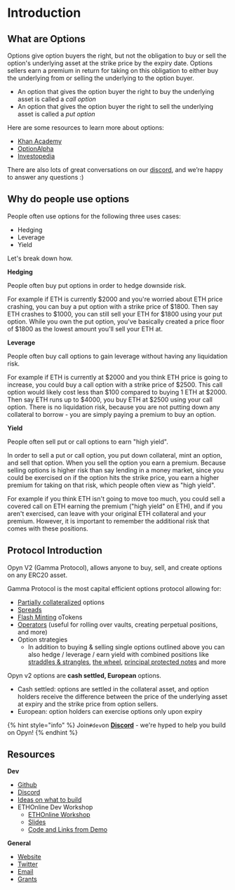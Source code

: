 # Introduction

## What are Options 

Options give option buyers the right, but not the obligation to buy or sell the option's underlying asset at the strike price by the expiry date. Options sellers earn a premium in return for taking on this obligation to either buy the underlying from or selling the underlying to the option buyer.

* An option that gives the option buyer the right to buy the underlying asset is called a _call option_
* An option that gives the option buyer the right to sell the underlying asset is called a _put option_

Here are some resources to learn more about options:

* [Khan Academy](https://www.khanacademy.org/economics-finance-domain/core-finance/derivative-securities)
* [OptionAlpha](https://optionalpha.com/members/video-tutorials/options-basics)
* [Investopedia](https://www.investopedia.com/options-basics-tutorial-4583012)

There are also lots of great conversations on our [discord](https://tiny.cc/opyndiscord), and we’re happy to answer any questions :\)

## Why do people use options 

People often use options for the following three uses cases: 

* Hedging 
* Leverage 
* Yield 

Let's break down how. 

**Hedging** 

People often buy put options in order to hedge downside risk. 

For example if ETH is currently $2000 and you're worried about ETH price crashing, you can buy a put option with a strike price of $1800. Then say ETH crashes to $1000, you can still sell your ETH for $1800 using your put option. While you own the put option, you've basically created a price floor of $1800 as the lowest amount you'll sell your ETH at.

**Leverage** 

People often buy call options to gain leverage without having any liquidation risk. 

For example if ETH is currently at $2000 and you think ETH price is going to increase, you could buy a call option with a strike price of $2500. This call option would likely cost less than $100 compared to buying 1 ETH at $2000. Then say ETH runs up to $4000, you buy ETH at $2500 using your call option. There is no liquidation risk, because you are not putting down any collateral to borrow - you are simply paying a premium to buy an option. 

**Yield** 

People often sell put or call options to earn "high yield". 

In order to sell a put or call option, you put down collateral, mint an option, and sell that option. When you sell the option you earn a premium. Because selling options is higher risk than say lending in a money market, since you could be exercised on if the option hits the strike price, you earn a higher premium for taking on that risk, which people often view as "high yield". 

For example if you think ETH isn't going to move too much, you could sell a covered call on ETH earning the premium \("high yield" on ETH\), and if you aren't exercised, can leave with your original ETH collateral and your premium. However, it is important to remember the additional risk that comes with these positions. 

## Protocol Introduction

Opyn V2 \(Gamma Protocol\), allows anyone to buy, sell, and create options on any ERC20 asset. 

Gamma Protocol is the most capital efficient options protocol allowing for: 

* [Partially collateralized](https://medium.com/opyn/partially-collateralized-options-now-in-defi-b9d223eb3f4d) options 
* [Spreads](https://opyn.gitbook.io/opyn/#what-is-a-spread) 
* [Flash Minting](https://opyn.gitbook.io/opyn/#what-is-a-flash-mint) oTokens 
* [Operators](https://opyn.gitbook.io/opyn/#what-is-an-operator) \(useful for rolling over vaults, creating perpetual positions, and more\)
* Option strategies 
  * In addition to buying & selling single options outlined above you can also hedge / leverage / earn yield with combined positions like [straddles & strangles](https://www.investopedia.com/ask/answers/05/052805.asp), [the wheel](https://seekingalpha.com/instablog/1046492-markus-heitkoetter/5514813-wheel-option-strategy-example), [principal protected notes](https://www.investopedia.com/terms/p/principalprotectednote.asp) and more

Opyn v2 options are **cash settled, European** options. 

* Cash settled: options are settled in the collateral asset, and option holders receive the difference between the price of the underlying asset at expiry and the strike price from option sellers.
* European: option holders can exercise options only upon expiry

{% hint style="info" %}
Join`#dev`on  [**Discord**](https://discord.gg/ugAv3SH) - we're hyped to help you build on Opyn!
{% endhint %}

## Resources 

**Dev** 

* [Github](https://github.com/opynfinance/GammaProtocol)
* [Discord](https://discordapp.com/invite/2NFdXaE)
* [Ideas on what to build](https://opyn.gitbook.io/opyn/getting-started/use-cases)
* ETHOnline Dev Workshop
  * [ETHOnline Workshop](https://youtu.be/QygsAIhxj1Y)
  * [Slides](https://drive.google.com/file/d/1w79tyX6cuORniTt0qspACFPX75FwSLrG/view?usp=sharing)
  * [Code and Links from Demo ](https://www.dropbox.com/scl/fi/wzqtyzv0gqjizibl0me20/Opyn-V2-Workshop.paper?dl=0&rlkey=qmk5wreoacstk6rrkzeus56fa)

**General** 

* [Website](http://www.opyn.co/)
* [Twitter](https://twitter.com/opyn_)
* [Email](mailto:hello@opyn.co)
* [Grants](https://www.notion.so/opynopyn/Opyn-Ecosystem-Grants-627f298f1eec49c1914172b929a03932)

